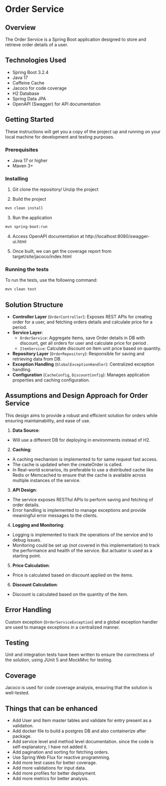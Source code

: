 # Order Service

## Overview

The Order Service is a Spring Boot application designed to store and retrieve order details of a user.

## Technologies Used

- Spring Boot 3.2.4
- Java 17
- Caffeine Cache
- Jacoco for code coverage
- H2 Database
- Spring Data JPA
- OpenAPI (Swagger) for API documentation

## Getting Started

These instructions will get you a copy of the project up and running on your local machine for development and testing purposes.

### Prerequisites

- Java 17 or higher
- Maven 3+

### Installing

1. Git clone the repository/ Unzip the project

2. Build the project
```bash
mvn clean install
```
3. Run the application
```bash
mvn spring-boot:run
```
4. Access OpenAPI documentation at http://localhost:8080/swagger-ui.html

5. Once built, we can get the coverage report from target/site/jacoco/index.html

### Running the tests
To run the tests, use the following command:
```bash
mvn clean test
```

## Solution Structure

- **Controller Layer** (`OrderController`): Exposes REST APIs for creating order for a user, and fetching orders details and calculate price for a period.
- **Service Layer**:
  - `OrderService`: Aggregate Items, save Order details in DB with discount, get all orders for user and calculate price for period .
  - `ItemService`: Calculate discount on Item unit price based on quantity.
- **Repository Layer** (`OrderRepository`): Responsible for saving and retrieving data from DB.
- **Exception Handling** (`GlobalExceptionHandler`): Centralized exception handling.
- **Configuration** (`CacheConfig`, `DiscountConfig`): Manages application properties and caching configuration.

## Assumptions and Design Approach for Order Service

This design aims to provide a robust and efficient solution for orders while ensuring maintainability, and ease of use.

1. **Data Source**:
  - Will use a different DB for deploying in environments instead of H2.

2. **Caching**:
  - A caching mechanism is implemented to for same request fast access.
  - The cache is updated when the createOrder is called.
  - In Real-world scenarios, its preferable to use a distributed cache like Redis or Memcached to ensure that the cache is available across multiple instances of the service.

3. **API Design**:
  - The service exposes RESTful APIs to perform saving and fetching of order details.
  - Error handling is implemented to manage exceptions and provide meaningful error messages to the clients.

4. **Logging and Monitoring**:
  - Logging is implemented to track the operations of the service and to debug issues.
  - Monitoring could be set up (not covered in this implementation) to track the performance and health of the service. But actuator is used as a starting point.

5. **Price Calculation**:
  - Price is calculated based on discount applied on the items.

6. **Discount Calculation**:
  - Discount is calculated based on the quantity of the item.

## Error Handling

Custom exception (`OrderServiceException`) and a global exception handler are used to manage exceptions in a centralized manner.

## Testing

Unit and integration tests have been written to ensure the correctness of the solution, using JUnit 5 and MockMvc for testing.

## Coverage

Jacoco is used for code coverage analysis, ensuring that the solution is well-tested.

## Things that can be enhanced

- Add User and Item master tables and validate for entry present as a validation.
- Add docker file to build a postgres DB and also containerize after package.
- Add service level and method level documentation. since the code is self-explanatory, I have not added it.
- Add pagination and sorting for fetching orders.
- Use Spring Web Flux for reactive programming.
- Add more test cases for better coverage.
- Add more validations for input data.
- Add more profiles for better deployment.
- Add more metrics for better analysis.
